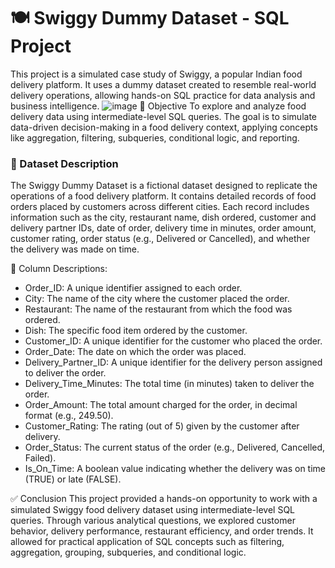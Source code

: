 # 🍽 Swiggy Dummy Dataset - SQL Project
This project is a simulated case study of Swiggy, a popular Indian food delivery platform. It uses a dummy dataset created to resemble real-world delivery operations, allowing hands-on SQL practice for data analysis and business intelligence.
![image](https://github.com/user-attachments/assets/0fe74086-25ea-43a6-9078-f4f3ad16a83f)
📌 Objective
To explore and analyze food delivery data using intermediate-level SQL queries. The goal is to simulate data-driven decision-making in a food delivery context, applying concepts like aggregation, filtering, subqueries, conditional logic, and reporting.

### 🧾 Dataset Description

The Swiggy Dummy Dataset is a fictional dataset designed to replicate the operations of a food delivery platform. It contains detailed records of food orders placed by customers across different cities. Each record includes information such as the city, restaurant name, dish ordered, customer and delivery partner IDs, date of order, delivery time in minutes, order amount, customer rating, order status (e.g., Delivered or Cancelled), and whether the delivery was made on time.

📌 Column Descriptions:
* Order_ID: A unique identifier assigned to each order.
* City: The name of the city where the customer placed the order.
* Restaurant: The name of the restaurant from which the food was ordered.
* Dish: The specific food item ordered by the customer.
* Customer_ID: A unique identifier for the customer who placed the order.
* Order_Date: The date on which the order was placed.
* Delivery_Partner_ID: A unique identifier for the delivery person assigned to deliver the order.
* Delivery_Time_Minutes: The total time (in minutes) taken to deliver the order.
* Order_Amount: The total amount charged for the order, in decimal format (e.g., 249.50).
* Customer_Rating: The rating (out of 5) given by the customer after delivery.
* Order_Status: The current status of the order (e.g., Delivered, Cancelled, Failed).
* Is_On_Time: A boolean value indicating whether the delivery was on time (TRUE) or late (FALSE).

✅ Conclusion
This project provided a hands-on opportunity to work with a simulated Swiggy food delivery dataset using intermediate-level SQL queries. Through various analytical questions, we explored customer behavior, delivery performance, restaurant efficiency, and order trends. It allowed for practical application of SQL concepts such as filtering, aggregation, grouping, subqueries, and conditional logic.
